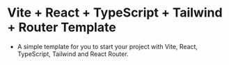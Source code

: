 # Vite + React + TypeScript + Tailwind + Router Template

-   A simple template for you to start your project with Vite, React, TypeScript, Tailwind and React Router.
